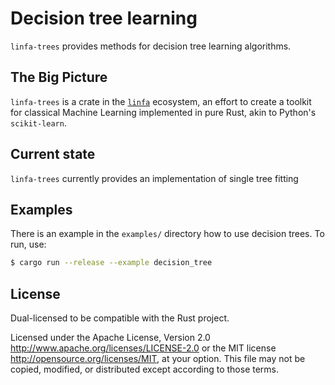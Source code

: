 # Decision tree learning

`linfa-trees` provides methods for decision tree learning algorithms.

## The Big Picture

`linfa-trees` is a crate in the [`linfa`](https://crates.io/crates/linfa) ecosystem, an effort to create a toolkit for classical Machine Learning implemented in pure Rust, akin to Python's `scikit-learn`.

## Current state

`linfa-trees` currently provides an implementation of single tree fitting

## Examples

There is an example in the `examples/` directory how to use decision trees. To run, use:

```bash
$ cargo run --release --example decision_tree
```

## License
Dual-licensed to be compatible with the Rust project.

Licensed under the Apache License, Version 2.0 <http://www.apache.org/licenses/LICENSE-2.0> or the MIT license <http://opensource.org/licenses/MIT>, at your option. This file may not be copied, modified, or distributed except according to those terms.
